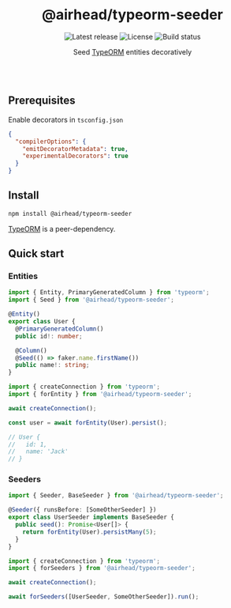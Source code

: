 <br>
<br>

<h1 align='center'>
    @airhead/typeorm-seeder
</h1>

<p align='center'>
<img src='https://img.shields.io/github/v/release/joakimbugge/typeorm-seeder?include_prereleases' alt='Latest release' />
<img src='https://img.shields.io/github/license/joakimbugge/typeorm-seeder' alt='License' />
<img src='https://img.shields.io/github/workflow/status/joakimbugge/typeorm-seeder/Verify%20&%20Release' alt='Build status' />
</p>

<p align='center'>Seed <a href='https://github.com/typeorm/typeorm'>TypeORM</a> entities decoratively</p>

<br>
<br>

## Prerequisites

Enable decorators in `tsconfig.json`

```json
{
  "compilerOptions": {
    "emitDecoratorMetadata": true,
    "experimentalDecorators": true
  }
}
```

## Install

```bash
npm install @airhead/typeorm-seeder
```

[TypeORM](https://github.com/typeorm/typeorm) is a peer-dependency.

## Quick start

### Entities

```ts
import { Entity, PrimaryGeneratedColumn } from 'typeorm';
import { Seed } from '@airhead/typeorm-seeder';

@Entity()
export class User {
  @PrimaryGeneratedColumn()
  public id!: number;

  @Column()
  @Seed(() => faker.name.firstName())
  public name!: string;
}
```

```ts
import { createConnection } from 'typeorm';
import { forEntity } from '@airhead/typeorm-seeder';

await createConnection();

const user = await forEntity(User).persist();

// User {
//   id: 1,
//   name: 'Jack'
// }
```


### Seeders

```ts
import { Seeder, BaseSeeder } from '@airhead/typeorm-seeder';

@Seeder({ runsBefore: [SomeOtherSeeder] })
export class UserSeeder implements BaseSeeder {
  public seed(): Promise<User[]> {
    return forEntity(User).persistMany(5);
  }
}
```

```ts
import { createConnection } from 'typeorm';
import { forSeeders } from '@airhead/typeorm-seeder';

await createConnection();

await forSeeders([UserSeeder, SomeOtherSeeder]).run();
```
